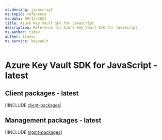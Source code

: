 ```yaml
---
ms.devlang: javascript
ms.topic: reference
ms.data: 09/12/2022
title: Azure Key Vault SDK for JavaScript
description: Reference for Azure Key Vault SDK for JavaScript
ms.author: timov
author: timovv
ms.service: keyvault
---
```

# Azure Key Vault SDK for JavaScript - latest

## Client packages - latest
[!INCLUDE [client-packages](key-vault-client-index.md)]
## Management packages - latest
[!INCLUDE [mgmt-packages](key-vault-mgmt-index.md)]